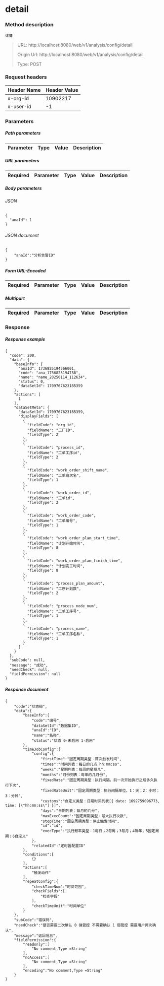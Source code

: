 # detail

### Method description

```
详情
```

> URL: http://localhost:8080/web/v1/analysis/config/detail
>
> Origin Url: http://localhost:8080/web/v1/analysis/config/detail
>
> Type: POST


### Request headers

|Header Name| Header Value|
|---------|------|
|x-org-id|10902217|
|x-user-id|-1|

### Parameters

##### Path parameters

| Parameter | Type | Value | Description |
|---------|------|------|------------|


##### URL parameters

|Required| Parameter | Type | Value | Description |
|---------|---------|------|------|------------|


##### Body parameters

###### JSON

```
{
  "anaId": 1
}
```

###### JSON document

```
{
	"anaId":"分析告警ID"
}
```


##### Form URL-Encoded
|Required| Parameter | Type | Value | Description |
|---------|---------|------|------|------------|


##### Multipart
|Required | Parameter | Type | Value | Description |
|---------|---------|------|------|------------|


### Response

##### Response example

```
{
  "code": 200,
  "data": {
    "baseInfo": {
      "anaId": 1736825194566001,
      "code": "ana_1736825194738",
      "name": "name_20250114_112634",
      "status": 0,
      "dataSetId": 1709767623185359
    },
    "actions": [
      1
    ],
    "dataSetMeta": {
      "dataSetId": 1709767623185359,
      "displayFields": [
        {
          "fieldCode": "org_id",
          "fieldName": "工厂ID",
          "fieldType": 2
        },
        {
          "fieldCode": "process_id",
          "fieldName": "工单工序id",
          "fieldType": 2
        },
        {
          "fieldCode": "work_order_shift_name",
          "fieldName": "工单班次名",
          "fieldType": 1
        },
        {
          "fieldCode": "work_order_id",
          "fieldName": "工单id",
          "fieldType": 2
        },
        {
          "fieldCode": "work_order_code",
          "fieldName": "工单编号",
          "fieldType": 1
        },
        {
          "fieldCode": "work_order_plan_start_time",
          "fieldName": "计划开始时间",
          "fieldType": 8
        },
        {
          "fieldCode": "work_order_plan_finish_time",
          "fieldName": "计划完工时间",
          "fieldType": 8
        },
        {
          "fieldCode": "process_plan_amount",
          "fieldName": "工序计划数",
          "fieldType": 2
        },
        {
          "fieldCode": "process_node_num",
          "fieldName": "工单工序号",
          "fieldType": 1
        },
        {
          "fieldCode": "process_name",
          "fieldName": "工单工序名称",
          "fieldType": 1
        }
      ]
    }
  },
  "subCode": null,
  "message": "成功",
  "needCheck": null,
  "fieldPermission": null
}
```

##### Response document
```
{
	"code":"状态码",
	"data":{
		"baseInfo":{
			"code":"编号",
			"dataSetId":"数据集ID",
			"anaId":"ID",
			"name":"名称",
			"status":"状态 0-未启用 1-启用"
		},
		"timeJobConfig":{
			"config":{
				"firstTime":"固定周期类型：首次触发时间",
				"times":"时间列表：每日的几点 hh:mm:ss",
				"weeks":"星期列表：每周的星期几",
				"months":"月份列表：每年的几月份",
				"fixedRate":"固定周期类型：执行间隔，前一次开始执行之后多久执行下次",
				"fixedRateUnit":"固定周期类型：执行间隔单位，1：天；2：小时；3：分钟",
				"customs":"自定义类型：日期时间列表[{ date: 1692759096773, time: [\"hh:mm:ss\"] }]",
				"days":"日期列表：每月的几号",
				"maxExecCount":"固定周期类型：最大执行次数",
				"stopTime":"固定周期类型：停止触发时间",
				"id":"id",
				"execType":"执行频率类型：1每日；2每周；3每月；4每年；5固定周期；6自定义"
			},
			"relatedId":"定时器配置ID"
		},
		"conditions":[
			{}
		],
		"actions":[
			"触发动作"
		],
		"repeatConfig":{
			"checkTimeNum":"时间范围",
			"checkFields":[
				"检查字段"
			],
			"checkTimeUnit":"时间单位"
		}
	},
	"subCode":"错误码",
	"needCheck":"是否需要二次确认 0 强管控 不需要确认 1 弱管控 需要用户两次确认",
	"message":"返回信息",
	"fieldPermission":{
		"readonly":[
			"No comment,Type =String"
		],
		"noAccess":[
			"No comment,Type =String"
		],
		"encoding":"No comment,Type =String"
	}
}
```


